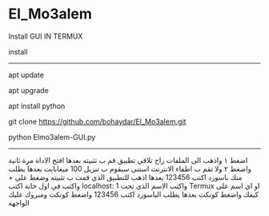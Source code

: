 # El_Mo3alem
Install GUI IN TERMUX

install
________________________________________________________
apt update 

apt upgrade 

apt install python

git clone https://github.com/bohaydar/El_Mo3alem.git

python Elmo3alem-GUI.py
________________________________________________________
اضغط ١ واذهب الى الملفات راح تلاقي تطبيق قم ب تثبيته بعدها افتح الاداة مرة ثانية واضغط ٢ ولا تقم ب اطفاء الانترنت استنى سيقوم ب تنزيل 100 ميغابايت بعدها يطلب منك باسورد اكتب 123456
 بعدها اذهب للتطبيق الذي قمت ب تثبيته وضغط على + واكتب في اول خانة اكتب localhost: 1
 واكتب الاسم الذي تحت Termux او اي اسم على كيفك واضغط كونكت بعدها يطلب الباسورد اكتب 
 123456
 واضغط كونكت ومبروك عليك الواجهة 

